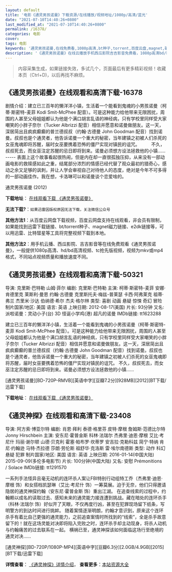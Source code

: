 ```yaml
---
layout: default
title: '电影《通灵男孩诺曼》下载资源/在线播放/视频地址/1080p/高清/蓝光'
date: "2021-07-10T14:40:26+0800"
last_modified_at: "2021-07-10T14:40:26+0800"
permalink: /16378/
categories: 电影
cover:
tags: 电影
keywords: '通灵男孩诺曼,在线免费看,1080p高清,bt种子,torrent,百度云盘,magnet,磁力链,迅雷下载资源'
description: '《通灵男孩诺曼》在线云播放手机西瓜影院吉吉影音免费看，1080p高清bd/hd未删减完整版和tc抢先枪版，mkv/mp4格式，附带bt/torrent种子、magnet/磁力链、百度云盘、网盘资源迅雷下载链接'
---
```


>内容采集生成，如果链接失效，多试几个，页面最后有更多精彩视频！收藏本页（Ctrl+D)，以后再找不麻烦。


## 《通灵男孩诺曼》在线观看和高清下载-16378

剧情介绍：建立已三百年的懒洋洋小镇，生活着一个能看到鬼魂的小男孩诺曼（柯蒂·斯密特-麦菲 Kodi Smit-McPhee 配音）。可是这种能力给他带来无限困扰，周围的人甚至父母姐姐都认为他是个满口胡言乱语的神经病，只有学校里同样受大家嘲笑的小胖子奈尔（Tucker Albrizzi 配音）相信并愿意和诺曼做朋友。这一天，深居简出且疯疯癫癫的普兰德叔叔（约翰·古德曼 John Goodman 配音）找到诺曼。叔叔也是个通灵者，他告诉诺曼一个重大的秘密，当年建镇之初被人们杀死的女巫鬼魂即将苏醒，届时女巫要携着恐怖的僵尸实现对镇民的诅咒。  　　不久，叔叔死去，而女巫注定苏醒的忌日即将到来。诺曼必须想方设法拯救他的小镇…… ----- 表面上这个故事看起很热闹，但是内在却一直很孤独压抑，从来没有一部动画电影的救赎感如此之重，结尾部分浓烈的情感已经代替了观众最初的猎奇心，感动之余又足够的讽刺，并让人学会审视自己对待他人的态度，绝对是今年不可多得的一部动画佳作。我在想，卡洛琳可以和诺曼谈个恋爱啥的。


通灵男孩诺曼 (2012)

**下载地址**： [在线观看下载 《通灵男孩诺曼》](https://www.btbtdy.me/btdy/dy4083.html) 


**无法下载?**：`如果迅雷因版权原因无法下载，关注微信公众号 `

**其他方法1**：从百度云网盘下载视频，百度云网盘支持在线观看，非会员有限制，如果能找到迅雷下载链接、bt/torrent种子、magnet磁力链接、e2dk链接等，可以用迅雷、比特彗星等工具将完整视频下载到本地。

**其他方法2**：用手机云播、西瓜影院、吉吉影音等在线免费观看《通灵男孩诺曼》，一般提供1080p高清、hd/bd高清视频、tc抢先版视频，视频为mkv或mp4格式，不同站点视频质量和播放速度不同。


## 《通灵男孩诺曼》在线观看和高清下载-50321

导演: 克里斯·巴特勒 山姆·菲尔 编剧: 克里斯·巴特勒 主演: 柯蒂·斯密特-麦菲 安娜·肯德里克 莱斯利·曼恩 约翰·古德曼 克里斯托夫·梅兹-普莱瑟 卡西·阿弗莱克 祖蒂·弗兰 杰里米·沙达 伯纳德·希尔 杰夫·格尔林 类型: 喜剧 动画 悬疑 惊悚 奇幻 冒险 制片国家/地区: 美国 语言: 英语 上映日期: 2012-08-17(美国) 片长: 93分钟 又名: 派啦诺曼：灵动小子(台) 3D 怪诞小学鸡(港) 超凡的诺曼 IMDb链接: tt1623288

建立已三百年的懒洋洋小镇，生活着一个能看到鬼魂的小男孩诺曼（柯蒂·斯密特-麦菲 Kodi Smit-McPhee 配音）。可是这种能力给他带来无限困扰，周围的人甚至父母姐姐都认为他是个满口胡言乱语的神经病，只有学校里同样受大家嘲笑的小胖子奈尔（Tucker Albrizzi 配音）相信并愿意和诺曼做朋友。这一天，深居简出且疯疯癫癫的普兰德叔叔（约翰·古德曼 John Goodman 配音）找到诺曼。叔叔也是个通灵者，他告诉诺曼一个重大的秘密，当年建镇之初被人们杀死的女巫鬼魂即将苏醒，届时女巫要携着恐怖的僵尸实现对镇民的诅咒。 不久，叔叔死去，而女巫注定苏醒的忌日即将到来。诺曼必须想方设法拯救他的小镇……


[通灵男孩诺曼][BD-720P-RMVB][英语中字][豆瓣7.2分][928MB][2012][BT下载/迅雷下载]

**下载地址**： [在线观看下载 《通灵男孩诺曼》](https://www.btdx8.com/torrent/paranorman_2012.html) 


## 《通灵神探》在线观看和高清下载-23408

导演: 阿方索·博亚尔特 编剧: 肖恩·拜利 泰德·格里芬 皮特·摩根 詹姆斯·范德比尔特 Jonny Hirschbein 主演: 安东尼·霍普金斯 科林·法瑞尔 杰弗里·迪恩·摩根 艾比·考尼什 玛丽·谢尔顿 山德·贝克利 霍塞·帕布罗·坎蒂罗 安吉拉·克勒科兹 简宁·特纳 肯尼·约翰逊 马特·杰拉德 莎朗·劳伦斯 祖舒华·克洛斯 雷·埃尔南德斯 类型: 动作 科幻 悬疑 犯罪 制片国家/地区: 美国 语言: 英语 上映日期: 2016-01-14(中国大陆) 2015-09-09(多伦多电影节) 片长: 100分钟(中国大陆) 又名: 安慰 Prémonitions / Solace IMDb链接: tt1291570

一系列手法怪异且毫无动机的连环杀人案让FBI特别行动组特工乔（杰弗里·迪恩·摩根 饰）和女搭档凯瑟琳（艾比·考尼什 饰）一筹莫展。迫于无奈，他们只得邀请隐居的通灵神探约翰（安东尼·霍普金斯 饰）重出江湖。 在追查线索的过程中，约翰赖以成名的读取过去、感知未来的通灵能力接连遭到挑战。藏在暗处的连环杀手（科林·法瑞尔 饰）好似开了天眼，不仅再度行凶，甚至在犯罪现场留下纸条，写明警方的到达时间进行挑衅。 随着案情逐渐明朗，约翰才意识到，原来这个连环杀手有着比自己更强的通灵能力，之前追查案情时所找到的“线索”，全是杀手故意留下的！就在这场灵能对决即将陷入完败之时，连环杀手却主动现身，将杀人动机与约翰痛苦的过去联系在一起。 横祸已至，通灵神探该如何面临这场行至绝境的通灵对决……


[通灵神探][BD-720P/1080P-MP4][英语中字][豆瓣6.3分][2.0GB/4.9GB][2015][BT下载/迅雷下载]

**详情查看**： [《通灵神探》详情介绍](/movie/23408/)， **查看更多**：[本站资源大全](/movie/t/all/)

